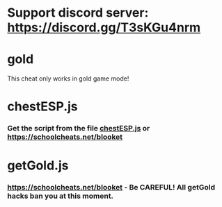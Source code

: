 # Support discord server: https://discord.gg/T3sKGu4nrm

# gold

This cheat only works in gold game mode!

# chestESP.js

### Get the script from the file [chestESP.js](https://raw.githubusercontent.com/glixxzzy/blooket-hack/main/gold/chestESP.js) or https://schoolcheats.net/blooket

# getGold.js

### https://schoolcheats.net/blooket - Be CAREFUL! All getGold hacks ban you at this moment.
